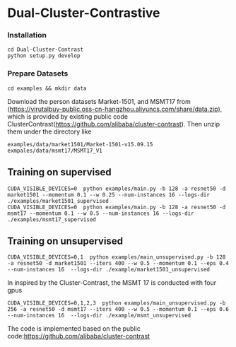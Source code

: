 # Dual-Cluster-Contrastive

### Installation

```shell
cd Dual-Cluster-Contrast
python setup.py develop
```

### Prepare Datasets

```shell
cd examples && mkdir data
```
Download the person datasets Market-1501, and MSMT17 from (https://virutalbuy-public.oss-cn-hangzhou.aliyuncs.com/share/data.zip), which is provided by existing public code ClusterContrast(https://github.com/alibaba/cluster-contrast).
Then unzip them under the directory like
```
examples/data/market1501/Market-1501-v15.09.15
exmpales/data/msmt17/MSMT17_V1
```

## Training on supervised

```
CUDA_VISIBLE_DEVICES=0  python examples/main.py -b 128 -a resnet50 -d market1501 --momentum 0.1 --w 0.25 --num-instances 16 --logs-dir ./examples/market1501_supervised
CUDA_VISIBLE_DEVICES=0  python examples/main.py -b 128 -a resnet50 -d msmt17 --momentum 0.1 --w 0.5 --num-instances 16 --logs-dir ./examples/msmt17_supervised
```

## Training on unsupervised
```
CUDA_VISIBLE_DEVICES=0,1  python examples/main_unsupervised.py -b 128 -a resnet50 -d market1501 --iters 400 --w 0.5 --momentum 0.1 --eps 0.4 --num-instances 16  --logs-dir ./example/market1501_unsupervised
```
In inspired by the Cluster-Contrast, the MSMT 17 is conducted with four gpus

```
CUDA_VISIBLE_DEVICES=0,1,2,3  python examples/main_unsupervised.py -b 256 -a resnet50 -d msmt17 --iters 400 --w 0.5 --momentum 0.1 --eps 0.6 --num-instances 16  --logs-dir ./example/msmt_unsupervised
```
The code is implemented based on the public code:https://github.com/alibaba/cluster-contrast 
